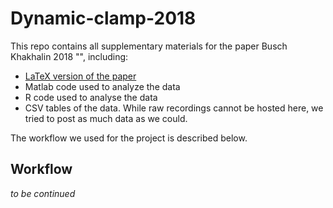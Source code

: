 Dynamic-clamp-2018
==================

This repo contains all supplementary materials for the paper Busch Khakhalin 2018 "", including:

* [LaTeX version of the paper](main.tex)
* Matlab code used to analyze the data
* R code used to analyse the data
* CSV tables of the data. While raw recordings cannot be hosted here, we tried to post as much data as we could.

The workflow we used for the project is described below.

## Workflow

_to be continued_